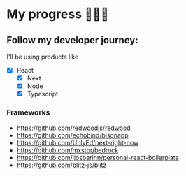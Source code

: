 # My progress 🙏🙏🙏
## Follow my developer journey: 

I'll be using products like 

- [x] React
  - [x] Next
  - [x] Node
  - [x] Typescript

### Frameworks 

- https://github.com/redwoodjs/redwood
- https://github.com/echobind/bisonapp
- https://github.com/UnlyEd/next-right-now
- https://github.com/mxstbr/bedrock
- https://github.com/ljosberinn/personal-react-boilerplate
- https://github.com/blitz-js/blitz
